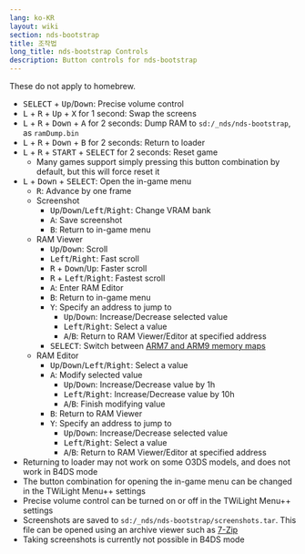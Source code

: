 ```yaml
---
lang: ko-KR
layout: wiki
section: nds-bootstrap
title: 조작법
long_title: nds-bootstrap Controls
description: Button controls for nds-bootstrap
---
```


These do not apply to homebrew.
- <kbd>SELECT</kbd> + <kbd>Up</kbd>/<kbd>Down</kbd>: Precise volume control
- <kbd class="l">L</kbd> + <kbd class="r">R</kbd> + <kbd>Up</kbd> + <kbd class="face">X</kbd> for 1 second: Swap the screens
- <kbd class="l">L</kbd> + <kbd class="r">R</kbd> + <kbd>Down</kbd> + <kbd class="face">A</kbd> for 2 seconds: Dump RAM to `sd:/_nds/nds-bootstrap`, as `ramDump.bin`
- <kbd class="l">L</kbd> + <kbd class="r">R</kbd> + <kbd>Down</kbd> + <kbd class="face">B</kbd> for 2 seconds: Return to loader
- <kbd class="l">L</kbd> + <kbd class="r">R</kbd> + <kbd>START</kbd> + <kbd>SELECT</kbd> for 2 seconds: Reset game
  - Many games support simply pressing this button combination by default, but this will force reset it
- <kbd class="l">L</kbd> + <kbd>Down</kbd> + <kbd>SELECT</kbd>: Open the in-game menu
   - <kbd class="r">R</kbd>: Advance by one frame
   - Screenshot
      - <kbd>Up</kbd>/<kbd>Down</kbd>/<kbd>Left</kbd>/<kbd>Right</kbd>: Change VRAM bank
      - <kbd class="face">A</kbd>: Save screenshot
      - <kbd class="face">B</kbd>: Return to in-game menu
   - RAM Viewer
      - <kbd>Up</kbd>/<kbd>Down</kbd>: Scroll
      - <kbd>Left</kbd>/<kbd>Right</kbd>: Fast scroll
      - <kbd class="r">R</kbd> + <kbd>Down</kbd>/<kbd>Up</kbd>: Faster scroll
      - <kbd class="r">R</kbd> + <kbd>Left</kbd>/<kbd>Right</kbd>: Fastest scroll
      - <kbd class="face">A</kbd>: Enter RAM Editor
      - <kbd class="face">B</kbd>: Return to in-game menu
      - <kbd class="face">Y</kbd>: Specify an address to jump to
        - <kbd>Up</kbd>/<kbd>Down</kbd>: Increase/Decrease selected value
        - <kbd>Left</kbd>/<kbd>Right</kbd>: Select a value
        - <kbd class="face">A</kbd>/<kbd class="face">B</kbd>: Return to RAM Viewer/Editor at specified address
      - <kbd>SELECT</kbd>: Switch between [ARM7 and ARM9 memory maps](https://problemkaputt.de/gbatek-ds-memory-maps.htm)
   - RAM Editor
      - <kbd>Up</kbd>/<kbd>Down</kbd>/<kbd>Left</kbd>/<kbd>Right</kbd>: Select a value
      - <kbd class="face">A</kbd>: Modify selected value
         - <kbd>Up</kbd>/<kbd>Down</kbd>: Increase/Decrease value by 1h
         - <kbd>Left</kbd>/<kbd>Right</kbd>: Increase/Decrease value by 10h
         - <kbd class="face">A</kbd>/<kbd class="face">B</kbd>: Finish modifying value
      - <kbd class="face">B</kbd>: Return to RAM Viewer
      - <kbd class="face">Y</kbd>: Specify an address to jump to
        - <kbd>Up</kbd>/<kbd>Down</kbd>: Increase/Decrease selected value
        - <kbd>Left</kbd>/<kbd>Right</kbd>: Select a value
        - <kbd class="face">A</kbd>/<kbd class="face">B</kbd>: Return to RAM Viewer/Editor at specified address
- Returning to loader may not work on some O3DS models, and does not work in B4DS mode
- The button combination for opening the in-game menu can be changed in the TWiLight Menu++ settings
- Precise volume control can be turned on or off in the TWiLight Menu++ settings
- Screenshots are saved to `sd:/_nds/nds-bootstrap/screenshots.tar`. This file can be opened using an archive viewer such as [7-Zip](https://www.7-zip.org/)
- Taking screenshots is currently not possible in B4DS mode

